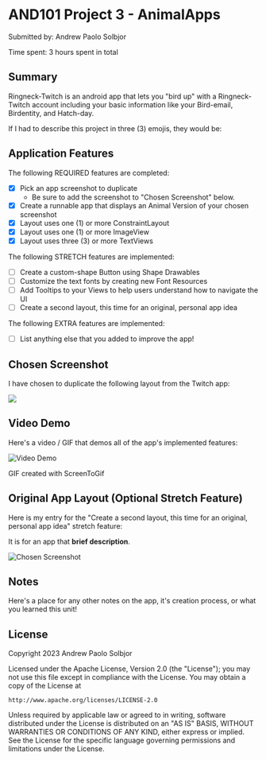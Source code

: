 
# AND101 Project 3 - AnimalApps

Submitted by: Andrew Paolo Solbjor

Time spent: 3 hours spent in total

## Summary

Ringneck-Twitch is an android app that lets you "bird up" with a Ringneck-Twitch account including your basic information like your Bird-email, Birdentity, and Hatch-day.

If I had to describe this project in three (3) emojis, they would be: 

## Application Features

The following REQUIRED features are completed:

- [x] Pick an app screenshot to duplicate
  - Be sure to add the screenshot to "Chosen Screenshot" below.
- [x] Create a runnable app that displays an Animal Version of your chosen screenshot
- [x] Layout uses one (1) or more ConstraintLayout
- [x] Layout uses one (1) or more ImageView
- [x] Layout uses three (3) or more TextViews

The following STRETCH features are implemented:

- [ ] Create a custom-shape Button using Shape Drawables
- [ ] Customize the text fonts by creating new Font Resources
- [ ] Add Tooltips to your Views to help users understand how to navigate the UI
- [ ] Create a second layout, this time for an original, personal app idea

The following EXTRA features are implemented:

- [ ] List anything else that you added to improve the app!

## Chosen Screenshot

I have chosen to duplicate the following layout from the Twitch app:

![](https://designvault.io/shot/1828-0901232058/#shot-detail.png)

## Video Demo

Here's a video / GIF that demos all of the app's implemented features:

<img src='https://i.imgur.com/bBjZRdy.gif' title='Video Demo' width='' alt='Video Demo' />

GIF created with ScreenToGif

## Original App Layout (Optional Stretch Feature)

Here is my entry for the "Create a second layout, this time for an original, personal app idea" stretch feature:

It is for an app that **brief description**.

<img src='http://example.com/link/to/your/image.png' title='Chosen Screenshot' width='' alt='Chosen Screenshot' />

## Notes

Here's a place for any other notes on the app, it's creation process, or what you learned this unit!

## License

Copyright 2023 Andrew Paolo Solbjor

Licensed under the Apache License, Version 2.0 (the "License");
you may not use this file except in compliance with the License.
You may obtain a copy of the License at

    http://www.apache.org/licenses/LICENSE-2.0

Unless required by applicable law or agreed to in writing, software
distributed under the License is distributed on an "AS IS" BASIS,
WITHOUT WARRANTIES OR CONDITIONS OF ANY KIND, either express or implied.
See the License for the specific language governing permissions and
limitations under the License.
